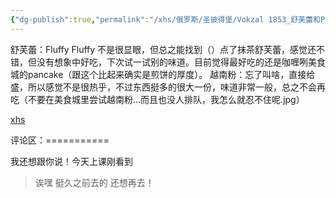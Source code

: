 ```yaml
---
{"dg-publish":true,"permalink":"/xhs/俄罗斯/圣彼得堡/Vokzal 1853_舒芙蕾和PHO/","tags":["rednote","圣彼得堡"],"updated":"2025-03-30T20:39:09.192+08:00"}
---
```


 

舒芙蕾：Fluffy Fluffy 不是很显眼，但总之能找到（）点了抹茶舒芙蕾，感觉还不错，但没有想象中好吃，下次试一试别的味道。目前觉得最好吃的还是咖喱咧美食城的pancake（跟这个比起来确实是煎饼的厚度）。
越南粉：忘了叫啥，直接给盛，所以感觉不是很热乎，不过东西挺多的很大一份，味道非常一般，总之不会再吃（不要在美食城里尝试越南粉…而且也没人排队，我怎么就忍不住呢.jpg）

[xhs](https://www.xiaohongshu.com/explore/63eaa33f00000000140261ee?xsec_token=ABjCSIjeXjKMlY1tXW265ksNilCFTirOP1KCLaLbjDL50=&xsec_source=pc_user)

评论区：===========

我还想跟你说！今天上课刚看到

> 诶嘿 挺久之前去的 还想再去！